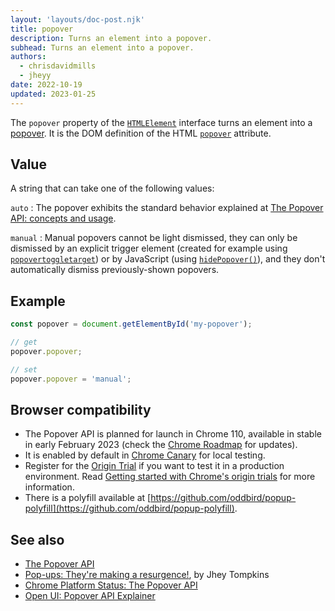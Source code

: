 ```yaml
---
layout: 'layouts/doc-post.njk'
title: popover
description: Turns an element into a popover.
subhead: Turns an element into a popover.
authors:
  - chrisdavidmills
  - jheyy
date: 2022-10-19
updated: 2023-01-25
---
```


The `popover` property of the [`HTMLElement`](https://developer.mozilla.org/docs/Web/API/Element) interface turns an element into a [popover](/docs/web-platform/popover-api/). It is the DOM definition of the HTML [`popover`](/docs/web-platform/popover-api/popover-attribute) attribute.

## Value

A string that can take one of the following values:

`auto`
: The popover exhibits the standard behavior explained at [The Popover API: concepts and usage](/docs/web-platform/popover-api/#concepts-and-usage).
    
`manual`
: Manual popovers cannot be light dismissed, they can only be dismissed by an explicit trigger element (created for example using [`popovertoggletarget`](/docs/web-platform/popover-api/popovertoggletarget-attribute)) or by JavaScript (using [`hidePopover()`](/docs/web-platform/popover-api/hidepopover-method)), and they don't automatically dismiss previously-shown popovers.

## Example

```js
const popover = document.getElementById('my-popover');

// get
popover.popover;

// set
popover.popover = 'manual';
```

## Browser compatibility

* The Popover API is planned for launch in Chrome 110, available in stable in early February 2023 (check the [Chrome Roadmap](https://chromestatus.com/roadmap) for updates).
* It is enabled by default in [Chrome Canary](https://www.google.com/chrome/canary/) for local testing.  
* Register for the [Origin Trial](/origintrials/#/view_trial/4500221927649968129) if you want to test it in a production environment. Read [Getting started with Chrome's origin trials](/docs/web-platform/origin-trials/) for more information.
* There is a polyfill available at [https://github.com/oddbird/popup-polyfill](https://github.com/oddbird/popup-polyfill).

## See also

* [The Popover API](/docs/web-platform/popover-api/)
* [Pop-ups: They're making a resurgence!](/blog/pop-ups-theyre-making-a-resurgence/), by Jhey Tompkins
* [Chrome Platform Status: The Popover API](https://chromestatus.com/feature/5463833265045504) 
* [Open UI: Popover API Explainer](https://open-ui.org/components/popover.research.explainer)